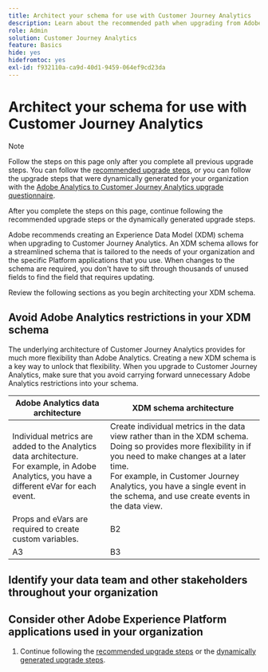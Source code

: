 ```yaml
---
title: Architect your schema for use with Customer Journey Analytics
description: Learn about the recommended path when upgrading from Adobe Analytics to Customer Journey Analytics
role: Admin
solution: Customer Journey Analytics
feature: Basics
hide: yes
hidefromtoc: yes
exl-id: f932110a-ca9d-40d1-9459-064ef9cd23da
---
```

# Architect your schema for use with Customer Journey Analytics

>[!NOTE]
> 
>Follow the steps on this page only after you complete all previous upgrade steps. You can follow the [recommended upgrade steps](/help/getting-started/cja-upgrade/cja-upgrade-recommendations.md#recommended-upgrade-steps-for-most-organizations), or you can follow the upgrade steps that were dynamically generated for your organization with the [Adobe Analytics to Customer Journey Analytics upgrade questionnaire](https://gigazelle.github.io/cja-ttv/). 
>
>After you complete the steps on this page, continue following the recommended upgrade steps or the dynamically generated upgrade steps. 

Adobe recommends creating an Experience Data Model (XDM) schema when upgrading to Customer Journey Analytics. An XDM schema allows for a streamlined schema that is tailored to the needs of your organization and the specific Platform applications that you use. When changes to the schema are required, you don't have to sift through thousands of unused fields to find the field that requires updating.  

Review the following sections as you begin architecting your XDM schema.

## Avoid Adobe Analytics restrictions in your XDM schema

The underlying architecture of Customer Journey Analytics provides for much more flexibility than Adobe Analytics. Creating a new XDM schema is a key way to unlock that flexibility. When you upgrade to Customer Journey Analytics, make sure that you avoid carrying forward unnecessary Adobe Analytics restrictions into your schema.

| Adobe Analytics data architecture | XDM schema architecture | 
|---------|----------|
| Individual metrics are added to the Analytics data architecture.<br/>For example, in Adobe Analytics, you have a different eVar for each event.  | Create individual metrics in the data view rather than in the XDM schema. Doing so provides more flexibility in if you need to make changes at a later time.<br/>For example, in Customer Journey Analytics, you have a single event in the schema, and use create events in the data view.  | 
| Props and eVars are required to create custom variables. | B2 | 
| A3 | B3 | 

## Identify your data team and other stakeholders throughout your organization


## Consider other Adobe Experience Platform applications used in your organization



1. Continue following the [recommended upgrade steps](/help/getting-started/cja-upgrade/cja-upgrade-recommendations.md#recommended-upgrade-steps-for-most-organizations) or the [dynamically generated upgrade steps](https://gigazelle.github.io/cja-ttv/).
